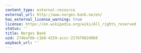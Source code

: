 ```yaml
---
content_type: external-resource
external_url: http://www.norges-bank.no/en/
has_external_license_warning: true
license: https://en.wikipedia.org/wiki/All_rights_reserved
status: ''
title: Norges Bank
uid: 274baf6b-c1b8-4259-accc-2176f98249b9
wayback_url: ''
---
```

